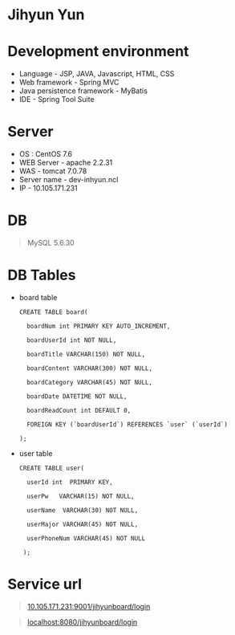 Jihyun Yun
=====

# Development environment
* Language - JSP, JAVA, Javascript, HTML, CSS
* Web framework - Spring MVC
* Java persistence framework - MyBatis
* IDE - Spring Tool Suite

# Server 
* OS : CentOS 7.6
* WEB Server - apache 2.2.31
* WAS - tomcat 7.0.78 
* Server name - dev-inhyun.ncl
* IP - 10.105.171.231

# DB
> MySQL 5.6.30

# DB Tables
* board table 

      CREATE TABLE board(
  
        boardNum int PRIMARY KEY AUTO_INCREMENT,

        boardUserId int NOT NULL,

        boardTitle VARCHAR(150) NOT NULL,

        boardContent VARCHAR(300) NOT NULL,

        boardCategory VARCHAR(45) NOT NULL,

        boardDate DATETIME NOT NULL,

        boardReadCount int DEFAULT 0,

        FOREIGN KEY (`boardUserId`) REFERENCES `user` (`userId`)

      );


* user table 

      CREATE TABLE user(

        userId int  PRIMARY KEY,

        userPw   VARCHAR(15) NOT NULL,

        userName  VARCHAR(30) NOT NULL,

        userMajor VARCHAR(45) NOT NULL,

        userPhoneNum VARCHAR(45) NOT NULL

       );


# Service url
>[10.105.171.231:9001/jihyunboard/login](http://10.105.171.231:9001/jihyunboard/login)

>[localhost:8080/jihyunboard/login](http://localhost:8080/jihyunboard/login)

